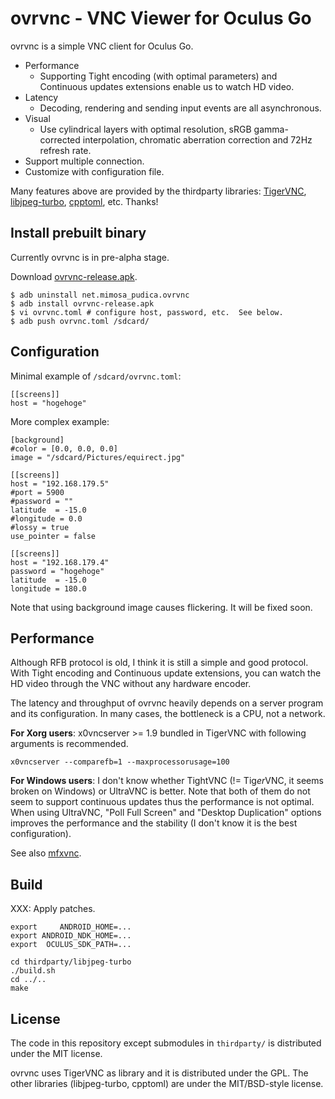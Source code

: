 # ovrvnc - VNC Viewer for Oculus Go

ovrvnc is a simple VNC client for Oculus Go.

- Performance
	- Supporting Tight encoding (with optimal parameters) and Continuous
	  updates extensions enable us to watch HD video.
- Latency
	- Decoding, rendering and sending input events are all asynchronous.
- Visual
	- Use cylindrical layers with optimal resolution, sRGB gamma-corrected
	  interpolation, chromatic aberration correction and 72Hz refresh rate.
- Support multiple connection.
- Customize with configuration file.

Many features above are provided by the thirdparty libraries:
[TigerVNC](http://tigervnc.org/), [libjpeg-turbo](https://libjpeg-turbo.org/),
[cpptoml](https://github.com/skystrife/cpptoml), etc. Thanks!

## Install prebuilt binary

Currently ovrvnc is in pre-alpha stage.

Download [ovrvnc-release.apk](http://mimosa-pudica.net/tmp/ovrvnc-release.apk).

	$ adb uninstall net.mimosa_pudica.ovrvnc
	$ adb install ovrvnc-release.apk
	$ vi ovrvnc.toml # configure host, password, etc.  See below.
	$ adb push ovrvnc.toml /sdcard/

## Configuration

Minimal example of `/sdcard/ovrvnc.toml`:

	[[screens]]
	host = "hogehoge"

More complex example:

	[background]
	#color = [0.0, 0.0, 0.0]
	image = "/sdcard/Pictures/equirect.jpg"

	[[screens]]
	host = "192.168.179.5"
	#port = 5900
	#password = ""
	latitude  = -15.0
	#longitude = 0.0
	#lossy = true
	use_pointer = false

	[[screens]]
	host = "192.168.179.4"
	password = "hogehoge"
	latitude  = -15.0
	longitude = 180.0

Note that using background image causes flickering.  It will be fixed soon.

## Performance

Although RFB protocol is old, I think it is still a simple and good protocol.
With Tight encoding and Continuous update extensions, you can watch the HD
video through the VNC without any hardware encoder.

The latency and throughput of ovrvnc heavily depends on a server program and
its configuration.  In many cases, the bottleneck is a CPU, not a network.

**For Xorg users**: x0vncserver >= 1.9 bundled in TigerVNC with following
arguments is recommended.

	x0vncserver --comparefb=1 --maxprocessorusage=100

**For Windows users**: I don't know whether TightVNC (!= Tig*er*VNC, it seems
broken on Windows) or UltraVNC is better.  Note that both of them do not seem
to support continuous updates thus the performance is not optimal.  When using
UltraVNC, "Poll Full Screen" and "Desktop Duplication" options improves the
performance and the stability (I don't know it is the best configuration).

See also [mfxvnc](http://github.com/y-fujii/mfxvnc/).

## Build

XXX: Apply patches.

	export     ANDROID_HOME=...
	export ANDROID_NDK_HOME=...
	export  OCULUS_SDK_PATH=...

	cd thirdparty/libjpeg-turbo
	./build.sh
	cd ../..
	make

## License

The code in this repository except submodules in `thirdparty/` is distributed
under the MIT license.

ovrvnc uses TigerVNC as library and it is distributed under the GPL.  The other
libraries (libjpeg-turbo, cpptoml) are under the MIT/BSD-style license.
